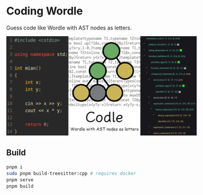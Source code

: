 # Coding Wordle

Guess code like Wordle with AST nodes as letters.

[![preview image](public/images/og-image.png)](https://codle.ouuan.moe)

## Build

```bash
pnpm i
sudo pnpm build-treesitter:cpp # requires docker
pnpm serve
pnpm build
```
